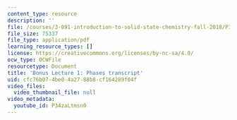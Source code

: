 ```yaml
---
content_type: resource
description: ''
file: /courses/3-091-introduction-to-solid-state-chemistry-fall-2018/P34zaLtmsn0_transcript.pdf
file_size: 75337
file_type: application/pdf
learning_resource_types: []
license: https://creativecommons.org/licenses/by-nc-sa/4.0/
ocw_type: OCWFile
resourcetype: Document
title: 'Bonus Lecture 1: Phases transcript'
uid: cfc76b07-4be0-4a27-88b8-cf164289f04f
video_files:
  video_thumbnail_file: null
video_metadata:
  youtube_id: P34zaLtmsn0
---
```

